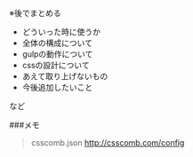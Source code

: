 
※後でまとめる

- どういった時に使うか
- 全体の構成について
- gulpの動作について
- cssの設計について
- あえて取り上げないもの
- 今後追加したいこと

など

###メモ

> csscomb.json
>  http://csscomb.com/config
